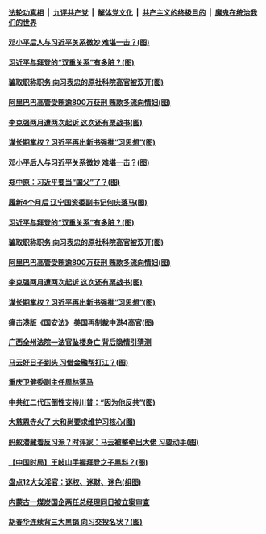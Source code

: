 

####  [法轮功真相](../../../../basic/blob/master/README.md?t=11121402) &nbsp;|&nbsp; [九评共产党](../../../../9ping.md/blob/master/README.md?t=11121402) &nbsp;|&nbsp; [解体党文化](../../../../jtdwh.md/blob/master/README.md?t=11121402)  &nbsp;|&nbsp; [共产主义的终极目的](../../../../gczydzjmd.md/blob/master/README.md?t=11121402) &nbsp;|&nbsp; [魔鬼在统治我们的世界](../../../../mgztzwmdsj.md/blob/master/README.md?t=11121402) 

#### [邓小平后人与习近平关系微妙 难堪一击？(图)](../pages/p2/952284.md?t=11121402) 

#### [习近平与拜登的“双重关系”有多脏？(图)](../pages/p2/952181.md?t=11121402) 

#### [骗取职称职务 向习表忠的原社科院高官被双开(图)](../pages/p2/952140.md?t=11121402) 

#### [阿里巴巴高管受贿逾800万获刑 贿款多流向情妇(图)](../pages/p2/952134.md?t=11121402) 

#### [李克强两月遭两次起诉 这次还有栗战书(图)](../pages/p2/952078.md?t=11121402) 

#### [谋长期掌权？习近平再出新书强推“习思想”(图)](../pages/p2/952057.md?t=11121402) 

#### [邓小平后人与习近平关系微妙 难堪一击？(图)](../pages/p2/952284.md?t=11121402) 

#### [郑中原：习近平要当“国父”了？(图)](../pages/p2/952157.md?t=11121402) 

#### [履新4个月后 辽宁国资委副书记何庆落马(图)](../pages/p2/952177.md?t=11121402) 

#### [习近平与拜登的“双重关系”有多脏？(图)](../pages/p2/952181.md?t=11121402) 

#### [骗取职称职务 向习表忠的原社科院高官被双开(图)](../pages/p2/952140.md?t=11121402) 

#### [阿里巴巴高管受贿逾800万获刑 贿款多流向情妇(图)](../pages/p2/952134.md?t=11121402) 

#### [李克强两月遭两次起诉 这次还有栗战书(图)](../pages/p2/952078.md?t=11121402) 

#### [谋长期掌权？习近平再出新书强推“习思想”(图)](../pages/p2/952057.md?t=11121402) 


#### [痛击港版《国安法》 美国再制裁中港4高官(图)](../pages/p2/952029.md?t=11121402) 

#### [广西全州法院一法官坠楼身亡 背后隐情引猜测](../pages/p2/951978.md?t=11121402) 

#### [马云好日子到头 习借金融帮打江？(图)](../pages/p2/951976.md?t=11121402) 

#### [重庆卫健委副主任周林落马](../pages/p2/951973.md?t=11121402) 

#### [中共红二代压倒性支持川普：“因为他反共”(图)](../pages/p2/951950.md?t=11121402) 

#### [大慈恩寺火了 大和尚要求维护习核心(图)](../pages/p2/951941.md?t=11121402) 

#### [蚂蚁潜藏着反习派？时评家：马云被整牵出大佬 习要动手(图)](../pages/p2/951920.md?t=11121402) 

#### [【中国时局】王岐山手握拜登之子黑料？(图)](../pages/p2/951884.md?t=11121402) 

#### [盘点12大女淫官：迷权、迷财、迷色(组图)](../pages/p2/951864.md?t=11121402) 

#### [内蒙古一煤炭国企两任总经理同日被立案审查](../pages/p2/951847.md?t=11121402) 

#### [胡春华连续背三大黑锅 向习交投名状？(图)](../pages/p2/951786.md?t=11121402) 

